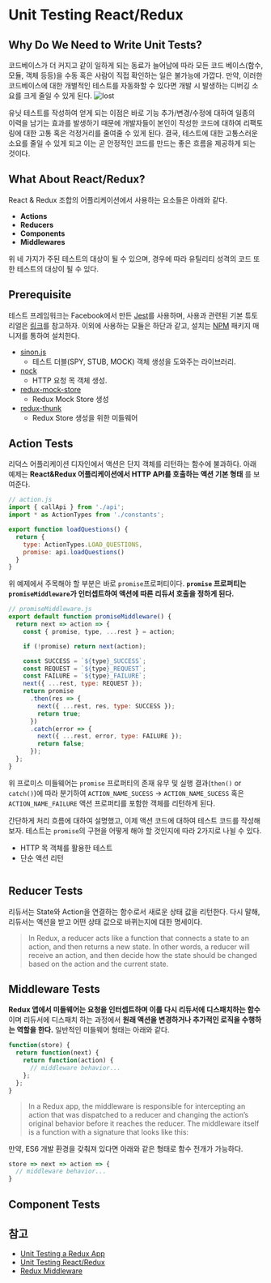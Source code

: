 # Unit Testing React/Redux

## Why Do We Need to Write Unit Tests?
코드베이스가 더 커지고 같이 일하게 되는 동료가 늘어남에 따라 모든 코드 베이스(함수, 모듈, 객체 등등)을 수동 혹은 사람이 직접 확인하는 일은 불가능에 가깝다. 만약, 이러한 코드베이스에 대한 개별적인 테스트를 자동화할 수 있다면 개발 시 발생하는 디버깅 소요를 크게 줄일 수 있게 된다.
![lost](http://i.imgur.com/Msb5kkd.jpg)

유닛 테스트를 작성하여 얻게 되는 이점은 바로 기능 추가/변경/수정에 대하여 일종의 이력을 남기는 효과를 발생하기 때문에 개발자들이 본인이 작성한 코드에 대하여 리팩토링에 대한 고통 혹은 걱정거리를 줄여줄 수 있게 된다. 결국, 테스트에 대한 고통스러운 소요를 줄일 수 있게 되고 이는 곧 안정적인 코드를 만드는 좋은 흐름을 제공하게 되는 것이다.

## What About React/Redux?
React & Redux 조합의 어플리케이션에서 사용하는 요소들은 아래와 같다.
- **Actions**
- **Reducers**
- **Components**
- **Middlewares**

위 네 가지가 주된 테스트의 대상이 될 수 있으며, 경우에 따라 유틸리티 성격의 코드 또한 테스트의 대상이 될 수 있다.

## Prerequisite
테스트 프레임워크는 Facebook에서 만든 [Jest](https://facebook.github.io/jest/)를 사용하며, 사용과 관련된 기본 튜토리얼은 [링크](https://facebook.github.io/jest/docs/tutorial-react.html#content)를 참고하자. 이외에 사용하는 모듈은 하단과 같고, 설치는 [NPM](https://www.npmjs.com/) 패키지 매니저를 통하여 설치한다.

- [sinon.js](http://sinonjs.org/)
  - 테스트 더블(SPY, STUB, MOCK) 객체 생성을 도와주는 라이브러리.
- [nock](https://github.com/node-nock/nock)
  - HTTP 요청 목 객체 생성.
- [redux-mock-store](https://github.com/arnaudbenard/redux-mock-store)
  - Redux Mock Store 생성
- [redux-thunk](https://github.com/gaearon/redux-thunk)
  - Redux Store 생성을 위한 미들웨어

## Action Tests
리덕스 어플리케이션 디자인에서 액션은 단지 객체를 리턴하는 함수에 불과하다. 아래 예제는 **React&Redux 어플리케이션에서 HTTP API를 호출하는 액션 기본 형태** 를 보여준다.


```javascript
// action.js
import { callApi } from './api';
import * as ActionTypes from './constants';

export function loadQuestions() {
  return {
    type: ActionTypes.LOAD_QUESTIONS,
    promise: api.loadQuestions()
  }
}
```
위 예제에서 주목해야 할 부분은 바로 <code>promise</code>프로퍼티이다. **<code>promise</code> 프로퍼티는 <code>promiseMiddleware</code>가 인터셉트하여 액션에 따른 리듀서 호출을 정하게 된다.**

```javascript
// promiseMiddleware.js
export default function promiseMiddleware() {
  return next => action => {
    const { promise, type, ...rest } = action;

    if (!promise) return next(action);

    const SUCCESS = `${type}_SUCCESS`;
    const REQUEST = `${type}_REQUEST`;
    const FAILURE = `${type}_FAILURE`;
    next({ ...rest, type: REQUEST });
    return promise
      .then(res => {
        next({ ...rest, res, type: SUCCESS });
        return true;
      })
      .catch(error => {
        next({ ...rest, error, type: FAILURE });
        return false;
      });
  };
}
```
위 프로미스 미들웨어는 <code>promise</code> 프로퍼티의 존재 유무 및 실행 결과(<code>then()</code> or <code>catch()</code>)에 따라 분기하여 <code>ACTION_NAME_SUCESS</code> -> <code>ACTION_NAME_SUCESS</code> 혹은 <code>ACTION_NAME_FAILURE</code> 액션 프로퍼티를 포함한 객체를 리턴하게 된다.

간단하게 처리 흐름에 대하여 설명했고, 이제 액션 코드에 대하여 테스트 코드를 작성해보자. 테스트는 <code>promise</code>의 구현을 어떻게 해야 할 것인지에 따라 2가지로 나뉠 수 있다.
- HTTP 목 객체를 활용한 테스트
- 단순 액션 리턴

```javascript

```


## Reducer Tests
리듀서는 State와 Action을 연결하는 함수로서 새로운 상태 값을 리턴한다. 다시 말해, 리듀서는 액션을 받고 어떤 상태 값으로 바뀌는지에 대한 명세이다.
> In Redux, a reducer acts like a function that connects a state to an action, and then returns a new state. In other words, a reducer will receive an action, and then decide how the state should be changed based on the action and the current state.

## Middleware Tests
**Redux 앱에서 미들웨어는 요청을 인터셉트하며 이를 다시 리듀서에 디스패치하는 함수** 이며 리듀서에 디스패치 하는 과정에서 **원래 액션을 변경하거나 추가적인 로직을 수행하는 역할을 한다.** 일반적인 미들웨어 형태는 아래와 같다.

```javascript
function(store) {
  return function(next) {
    return function(action) {
      // middleware behavior...
    };
  };
}
```
> In a Redux app, the middleware is responsible for intercepting an action that was dispatched to a reducer and changing the action’s original behavior before it reaches the reducer. The middleware itself is a function with a signature that looks like this:

만약, ES6 개발 환경을 갖춰져 있다면 아래와 같은 형태로 함수 전개가 가능하다.
```javascript
store => next => action => {
  // middleware behavior...
}
```

## Component Tests


## 참고
 - [Unit Testing a Redux App](https://www.codementor.io/reactjs/tutorial/redux-unit-test-mocha-mocking)
 - [Unit Testing React/Redux](https://alexzywiak.github.io/unit-testing-react-redux/)
 - [Redux Middleware](http://jonnyreeves.co.uk/2016/redux-middleware/)
